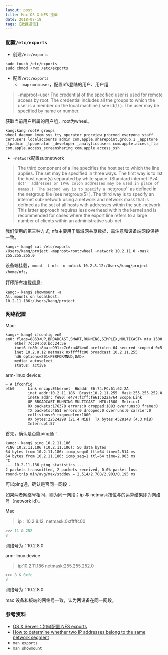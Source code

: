 ```yaml
---
layout: post
title: Mac OS X NFS 挂载
date: 2018-07-18
tags: [数据通信]
---
```


### 配置`/etc/exports`

- 创建`/etc/exports`
```shell
sudo touch /etc/exports
sudo chmod +rwx /etc/exports
```
- 配置`/etc/exports`
  - `-maproot=user`，配置nfs登陆的用户、用户组
>-maproot=user The credential of the specified user is used for remote access by root.  The credential includes all the groups to which the user is a member on the local machine (
     see id(1) ). The user may be specified by name or number.

获取当前用户所属的用户组，root为wheel。

```shell
kang:kang root# groups
wheel daemon kmem sys tty operator procview procmod everyone staff certusers localaccounts admin com.apple.sharepoint.group.1 _appstore _lpadmin _lpoperator _developer _analyticsusers com.apple.access_ftp com.apple.access_screensharing com.apple.access_ssh
```
  - `-network`配置subnetwork
>The third component of a line specifies the host set to which the line applies.  The set may be specified in three ways.  The first way is to list the host name(s) separated by
     white space.  (Standard internet IPv4 ``dot'' addresses or IPv6 colon addresses may be used in place of names.)  The second way is to specify a ``netgroup'' as defined in the
     netgroup file (see netgroup(5) ). The third way is to specify an internet sub-network using a network and network mask that is defined as the set of all hosts with addresses
     within the sub-network.  This latter approach requires less overhead within the kernel and is recommended for cases where the export line refers to a large number of clients
     within an administrative sub-net.

我们使用的第三种方式; nfs主要用于局域网共享数据，需注意和设备端网段保持一致。
```shell
kang:~ kang$ cat /etc/exports
/Users/kang/project -maproot=root:wheel -network 10.2.11.0 -mask 255.255.255.0
```

设备端挂载，`mount -t nfs -o nolock 10.2.8.12:/Users/kang/project /home/nfs`。

打印所有挂载信息:
```shell
kang:~ kang$ showmount -a
All mounts on localhost:
10.2.11.186:/Users/kang/project
```

### 网络配置

Mac:
```shell
kang:~ kang$ ifconfig en0
en0: flags=8863<UP,BROADCAST,SMART,RUNNING,SIMPLEX,MULTICAST> mtu 1500
	ether 7c:04:d0:bd:24:5e 
	inet6 fe80::8ba:c991:c7c6:a48%en0 prefixlen 64 secured scopeid 0x5 
	inet 10.2.8.12 netmask 0xfffffc00 broadcast 10.2.11.255
	nd6 options=201<PERFORMNUD,DAD>
	media: autoselect
	status: active
```
arm-linux device: 

```shell
~ # ifconfig
eth0      Link encap:Ethernet  HWaddr E6:74:FC:61:62:2A  
          inet addr:10.2.11.186  Bcast:10.2.11.255  Mask:255.255.252.0
          inet6 addr: fe80::e474:fcff:fe61:622a/64 Scope:Link
          UP BROADCAST RUNNING MULTICAST  MTU:1500  Metric:1
          RX packets:176378 errors:0 dropped:1883 overruns:0 frame:0
          TX packets:4651 errors:0 dropped:0 overruns:0 carrier:0
          collisions:0 txqueuelen:1000 
          RX bytes:22524298 (21.4 MiB)  TX bytes:4528148 (4.3 MiB)
          Interrupt:57 
```
首先，确认是否能ping通：
```shell
kang:~ kang$ ping 10.2.11.186
PING 10.2.11.186 (10.2.11.186): 56 data bytes
64 bytes from 10.2.11.186: icmp_seq=0 ttl=64 time=2.514 ms
64 bytes from 10.2.11.186: icmp_seq=1 ttl=64 time=2.903 ms
^C
--- 10.2.11.186 ping statistics ---
2 packets transmitted, 2 packets received, 0.0% packet loss
round-trip min/avg/max/stddev = 2.514/2.708/2.903/0.195 ms
```
可以ping通，确认是否同一网段：

如果两者网络号相同，则为同一网段；ip 与 netmask按位与的运算结果即为网络号（network id）。

Mac
> ip：10.2.8.12, netmask:0xfffffc00
```python
>>> 11 & 252
8
```
网络号为：10.2.8.0

arm-linux device 
>ip:10.2.11.186 netmask:255.255.252.0
```python
>>> 8 & 0xfc
8
```
网络号为：10.2.8.0

mac 设备和板端的网络号一致，认为两设备在同一网段。

### 参考资料
- [OS X Server：如何配置 NFS exports](https://support.apple.com/zh-cn/HT202243)
- [How to determine whether two IP addresses belong to the same network segment](https://stackoverflow.com/questions/13148747/determining-if-two-ip-adresses-are-on-same-subnet-is-it-leading-or-trailing-0s)
- `man exports`
- `man showmount`
